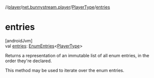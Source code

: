 //[player](../../../index.md)/[net.bunnystream.player](../index.md)/[PlayerType](index.md)/[entries](entries.md)

# entries

[androidJvm]\
val [entries](entries.md): [EnumEntries](https://kotlinlang.org/api/latest/jvm/stdlib/kotlin.enums/-enum-entries/index.html)&lt;[PlayerType](index.md)&gt;

Returns a representation of an immutable list of all enum entries, in the order they're declared.

This method may be used to iterate over the enum entries.
